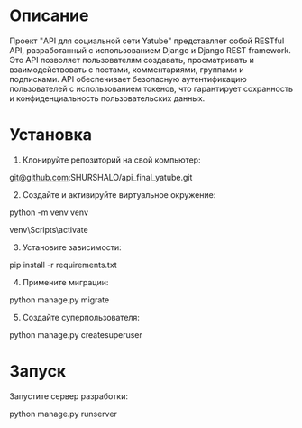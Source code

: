 # Описание
Проект "API для социальной сети Yatube" представляет собой RESTful API, разработанный с использованием Django и Django REST framework. Это API позволяет пользователям создавать, просматривать и взаимодействовать с постами, комментариями, группами и подписками. API обеспечивает безопасную аутентификацию пользователей с использованием токенов, что гарантирует сохранность и конфиденциальность пользовательских данных.

# Установка

1. Клонируйте репозиторий на свой компьютер:

git@github.com:SHURSHALO/api_final_yatube.git

2. Создайте и активируйте виртуальное окружение:

python -m venv venv

venv\Scripts\activate

3. Установите зависимости:

pip install -r requirements.txt

4. Примените миграции:

python manage.py migrate

5. Создайте суперпользователя:

python manage.py createsuperuser

# Запуск

Запустите сервер разработки:

python manage.py runserver
